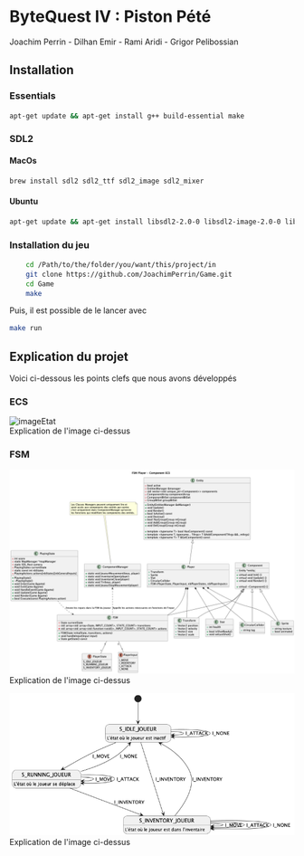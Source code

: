 # ByteQuest IV : Piston Pété  
Joachim Perrin - Dilhan Emir - Rami Aridi - Grigor Pelibossian

## Installation

### Essentials
```bash
apt-get update && apt-get install g++ build-essential make
```

### SDL2
#### MacOs
```bash
brew install sdl2 sdl2_ttf sdl2_image sdl2_mixer
```

#### Ubuntu

```bash
apt-get update && apt-get install libsdl2-2.0-0 libsdl2-image-2.0-0 libsdl2-ttf-2.0-0 libsdl2-mixer-2.0-0
```

### Installation du jeu

```bash
    cd /Path/to/the/folder/you/want/this/project/in
    git clone https://github.com/JoachimPerrin/Game.git
    cd Game
    make
```
Puis, il est possible de le lancer avec 
```bash
make run
```

## Explication du projet
Voici ci-dessous les points clefs que nous avons développés

### ECS

![imageEtat](out/.png?raw=true  "diagramme uml d'etat pour expliquer les GameStates")  
Explication de l'image ci-dessus

### FSM
![imageClasse](out/puml/[Classe]FSM_Player/[Classe]FSM_Player.png?raw=true  "diagramme uml de classe pour expliquer l'ECS")  
Explication de l'image ci-dessus

![imageSequence](out/puml/[State]FSM_Player/[State]FSM_Player.png?raw=true  "diagramme uml de séquences pour expliquer le déroulement du jeu")  
Explication de l'image ci-dessus

